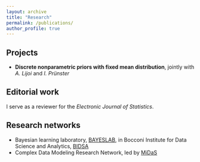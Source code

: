 ```yaml
---
layout: archive
title: "Research"
permalink: /publications/
author_profile: true
---
```


Projects
---

* **Discrete nonparametric priors with fixed mean distribution**, jointly with _A. Lijoi_ and _I. Prünster_

Editorial work
---

I serve as a reviewer for the _Electronic Journal of Statistics_.

Research networks
---
* Bayesian learning laboratory, [BAYESLAB](https://www.bayeslab.unibocconi.eu/wps/wcm/connect/Cdr/Bayeslab/Home), in Bocconi Institute for Data Science and Analytics, [BIDSA](https://www.bidsa.unibocconi.eu/wps/wcm/connect/Site/Bidsa/Home/)
* Complex Data Modeling Research Network, led by [MiDaS](https://midas.mat.uc.cl/network/)
